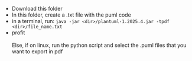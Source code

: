 - Download this folder
- In this folder, create a .txt file with the puml code
- in a terminal, run: ```java -jar <dir>/plantuml-1.2025.4.jar -tpdf <dir>/file_name.txt```
- profit
\
\
Else, if on linux, run the python script and select the .puml files that you want to export in pdf